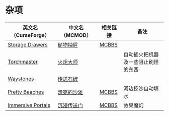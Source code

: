 # 杂项

| 英文名（CurseForge）                                                                          | 中文名（MCMOD）                                    | 相关链接                                              | 备注                               |
| --------------------------------------------------------------------------------------------- | -------------------------------------------------- | ----------------------------------------------------- | ---------------------------------- |
| [Storage Drawers](https://www.curseforge.com/minecraft/mc-mods/storage-drawers)               | [储物抽屉](https://www.mcmod.cn/class/408.html)    | [MCBBS](https://www.mcbbs.net/thread-798307-1-1.html) |                                    |
| [Torchmaster](https://www.curseforge.com/minecraft/mc-mods/torchmaster)                       | [火炬大师](https://www.mcmod.cn/class/779.html)    |                                                       | 自动插火把机器及一些阻止刷怪的东西 |
| [Waystones](https://www.curseforge.com/minecraft/mc-mods/waystones)                           | [传送石碑](https://www.mcmod.cn/class/1339.html)   |                                                       |                                    |
| [Pretty Beaches](https://www.curseforge.com/minecraft/mc-mods/pretty-beaches)                 | [漂亮的沙滩](https://www.mcmod.cn/class/2723.html) | [MCBBS](https://www.mcbbs.net/thread-788096-1-1.html) | 河边挖沙自动填水                   |
| [Immersive Portals](https://www.curseforge.com/minecraft/mc-mods/immersive-portals-for-forge) | [沉浸传送门](https://www.mcmod.cn/class/2410.html) | [MCBBS](https://www.mcbbs.net/thread-903617-1-1.html) | 效果魔幻                           |
